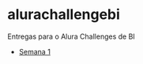 # alurachallengebi
Entregas para o Alura Challenges de BI
* [Semana 1](https://app.powerbi.com/view?r=eyJrIjoiOTUwNTQ5NTMtYTllYS00NWIxLTgwZDMtZTk2MDkwMjliZWFlIiwidCI6Ijc2ODE4YzFjLWIyMzctNGVjYy1hMGZkLTI5NmI5ODUwNDIwNiJ9&pageName=ReportSection)
